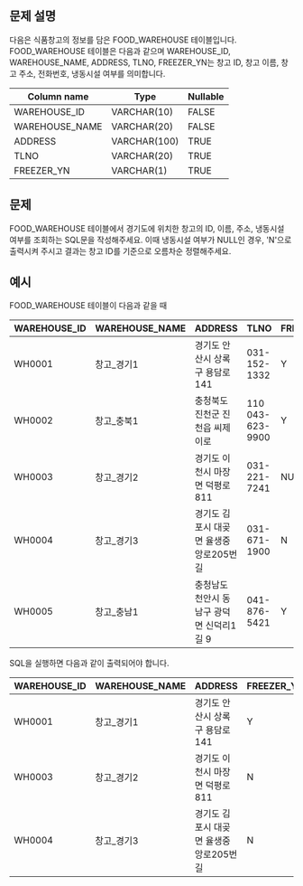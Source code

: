 ## 문제 설명
다음은 식품창고의 정보를 담은 FOOD_WAREHOUSE 테이블입니다. FOOD_WAREHOUSE 테이블은 다음과 같으며 WAREHOUSE_ID, WAREHOUSE_NAME, ADDRESS, TLNO, FREEZER_YN는 창고 ID, 창고 이름, 창고 주소, 전화번호, 냉동시설 여부를 의미합니다.

|Column name|	Type|	Nullable|
|-|-|-|
|WAREHOUSE_ID|	VARCHAR(10)|	FALSE|
|WAREHOUSE_NAME|	VARCHAR(20)|	FALSE|
|ADDRESS|	VARCHAR(100)|	TRUE|
|TLNO|	VARCHAR(20)|	TRUE|
|FREEZER_YN|	VARCHAR(1)|	TRUE|
## 문제
FOOD_WAREHOUSE 테이블에서 경기도에 위치한 창고의 ID, 이름, 주소, 냉동시설 여부를 조회하는 SQL문을 작성해주세요. 이때 냉동시설 여부가 NULL인 경우, 'N'으로 출력시켜 주시고 결과는 창고 ID를 기준으로 오름차순 정렬해주세요.

## 예시
FOOD_WAREHOUSE 테이블이 다음과 같을 때

|WAREHOUSE_ID|	WAREHOUSE_NAME|	ADDRESS|	TLNO|	FREEZER_YN|
|-|-|-|-|-|
|WH0001|	창고_경기1|	경기도 안산시 상록구 용담로 141	|031-152-1332|	Y|
|WH0002|	창고_충북1|	충청북도 진천군 진천읍 씨제이로 |110	043-623-9900|	Y|
|WH0003|	창고_경기2|	경기도 이천시 마장면 덕평로 811	|031-221-7241|	NULL|
|WH0004|	창고_경기3|	경기도 김포시 대곶면 율생중앙로205번길	|031-671-1900|	N|
|WH0005|	창고_충남1|	충청남도 천안시 동남구 광덕면 신덕리1길 9	|041-876-5421|	Y|

SQL을 실행하면 다음과 같이 출력되어야 합니다.

|WAREHOUSE_ID|	WAREHOUSE_NAME|	ADDRESS|	FREEZER_YN|
|-|-|-|-|
|WH0001|	창고_경기1|	경기도 안산시 상록구 용담로 141|	Y|
|WH0003|	창고_경기2|	경기도 이천시 마장면 덕평로 811|	N|
|WH0004|	창고_경기3|	경기도 김포시 대곶면 율생중앙로205번길|	N|